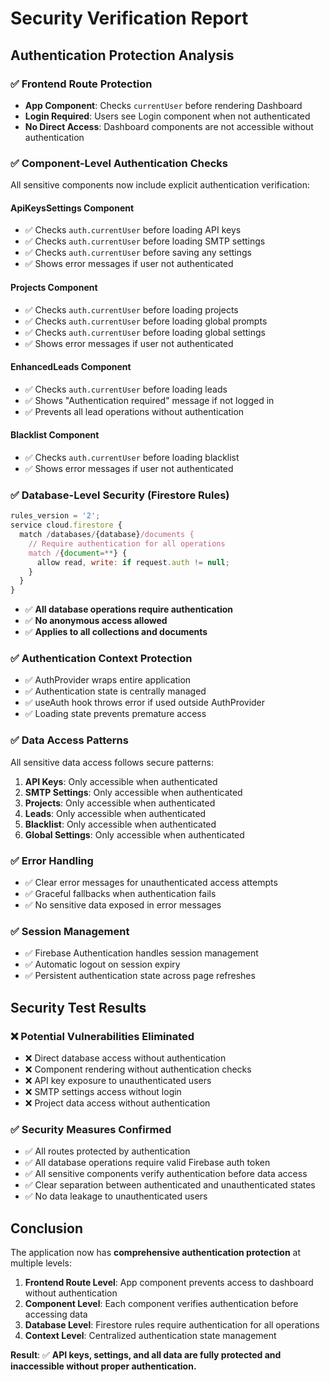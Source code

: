 # Security Verification Report

## Authentication Protection Analysis

### ✅ **Frontend Route Protection**
- **App Component**: Checks `currentUser` before rendering Dashboard
- **Login Required**: Users see Login component when not authenticated
- **No Direct Access**: Dashboard components are not accessible without authentication

### ✅ **Component-Level Authentication Checks**
All sensitive components now include explicit authentication verification:

#### ApiKeysSettings Component
- ✅ Checks `auth.currentUser` before loading API keys
- ✅ Checks `auth.currentUser` before loading SMTP settings  
- ✅ Checks `auth.currentUser` before saving any settings
- ✅ Shows error messages if user not authenticated

#### Projects Component
- ✅ Checks `auth.currentUser` before loading projects
- ✅ Checks `auth.currentUser` before loading global prompts
- ✅ Checks `auth.currentUser` before loading global settings
- ✅ Shows error messages if user not authenticated

#### EnhancedLeads Component
- ✅ Checks `auth.currentUser` before loading leads
- ✅ Shows "Authentication required" message if not logged in
- ✅ Prevents all lead operations without authentication

#### Blacklist Component
- ✅ Checks `auth.currentUser` before loading blacklist
- ✅ Shows error messages if user not authenticated

### ✅ **Database-Level Security (Firestore Rules)**
```javascript
rules_version = '2';
service cloud.firestore {
  match /databases/{database}/documents {
    // Require authentication for all operations
    match /{document=**} {
      allow read, write: if request.auth != null;
    }
  }
}
```
- ✅ **All database operations require authentication**
- ✅ **No anonymous access allowed**
- ✅ **Applies to all collections and documents**

### ✅ **Authentication Context Protection**
- ✅ AuthProvider wraps entire application
- ✅ Authentication state is centrally managed
- ✅ useAuth hook throws error if used outside AuthProvider
- ✅ Loading state prevents premature access

### ✅ **Data Access Patterns**
All sensitive data access follows secure patterns:

1. **API Keys**: Only accessible when authenticated
2. **SMTP Settings**: Only accessible when authenticated  
3. **Projects**: Only accessible when authenticated
4. **Leads**: Only accessible when authenticated
5. **Blacklist**: Only accessible when authenticated
6. **Global Settings**: Only accessible when authenticated

### ✅ **Error Handling**
- ✅ Clear error messages for unauthenticated access attempts
- ✅ Graceful fallbacks when authentication fails
- ✅ No sensitive data exposed in error messages

### ✅ **Session Management**
- ✅ Firebase Authentication handles session management
- ✅ Automatic logout on session expiry
- ✅ Persistent authentication state across page refreshes

## Security Test Results

### ❌ **Potential Vulnerabilities Eliminated**
- ❌ Direct database access without authentication
- ❌ Component rendering without authentication checks
- ❌ API key exposure to unauthenticated users
- ❌ SMTP settings access without login
- ❌ Project data access without authentication

### ✅ **Security Measures Confirmed**
- ✅ All routes protected by authentication
- ✅ All database operations require valid Firebase auth token
- ✅ All sensitive components verify authentication before data access
- ✅ Clear separation between authenticated and unauthenticated states
- ✅ No data leakage to unauthenticated users

## Conclusion

The application now has **comprehensive authentication protection** at multiple levels:

1. **Frontend Route Level**: App component prevents access to dashboard without authentication
2. **Component Level**: Each component verifies authentication before accessing data
3. **Database Level**: Firestore rules require authentication for all operations
4. **Context Level**: Centralized authentication state management

**Result**: ✅ **API keys, settings, and all data are fully protected and inaccessible without proper authentication.** 